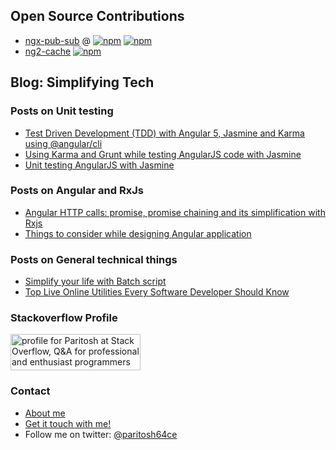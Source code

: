 ## Open Source Contributions

- [ngx-pub-sub](https://github.com/paritosh64ce/ngx-pub-sub) @ [![npm](https://img.shields.io/npm/v/@pscoped/ngx-pub-sub.svg)](https://www.npmjs.com/package/@pscoped/ngx-pub-sub) [![npm](https://img.shields.io/npm/dt/@pscoped/ngx-pub-sub.svg)](https://www.npmjs.com/package/@pscoped/ngx-pub-sub)
- [ng2-cache](https://github.com/paritosh64ce/ng2-cache/graphs/contributors) [![npm](https://img.shields.io/npm/dt/ng2-cache.svg)](https://www.npmjs.com/package/ng2-cache)


## Blog: Simplifying Tech

### Posts on Unit testing

- [Test Driven Development (TDD) with Angular 5, Jasmine and Karma using @angular/cli](https://simplifyingtechblog.wordpress.com/2018/04/19/test-driven-development-tdd-with-angular-5-jasmine-and-karma-using-angular-cli)
- [Using Karma and Grunt while testing AngularJS code with Jasmine](https://simplifyingtechblog.wordpress.com/2017/06/25/using-karma-grunt-while-testing-angularjs-jasmine/)
- [Unit testing AngularJS with Jasmine](https://simplifyingtechblog.wordpress.com/2017/06/13/unit-testing-angularjs-with-jasmine/)

### Posts on Angular and RxJs

- [Angular HTTP calls: promise, promise chaining and its simplification with Rxjs](https://simplifyingtechblog.wordpress.com/2017/11/12/angular-http-promise-chaining-simplification-with-rxjs/)
- [Things to consider while designing Angular application](https://simplifyingtechblog.wordpress.com/2019/03/22/things-to-consider-designing-angular-application/)

### Posts on General technical things

- [Simplify your life with Batch script](https://simplifyingtechblog.wordpress.com/2017/07/02/simplify-your-life-with-batch-scripts/)
- [Top Live Online Utilities Every Software Developer Should Know](https://simplifyingtechblog.wordpress.com/2017/07/12/top-live-online-utilities-every-software-developer-should-know/)




### Stackoverflow Profile

<a href="https://stackoverflow.com/users/1417185/paritosh"><img src="https://stackoverflow.com/users/flair/1417185.png" width="208" height="58" alt="profile for Paritosh at Stack Overflow, Q&amp;A for professional and enthusiast programmers" title="profile for Paritosh at Stack Overflow, Q&amp;A for professional and enthusiast programmers"></a>

### Contact

- [About me](https://simplifyingtechblog.wordpress.com/about/)
- [Get it touch with me!](https://simplifyingtechblog.wordpress.com/contact/)
- Follow me on twitter: [@paritosh64ce](https://twitter.com/@paritosh64ce)
